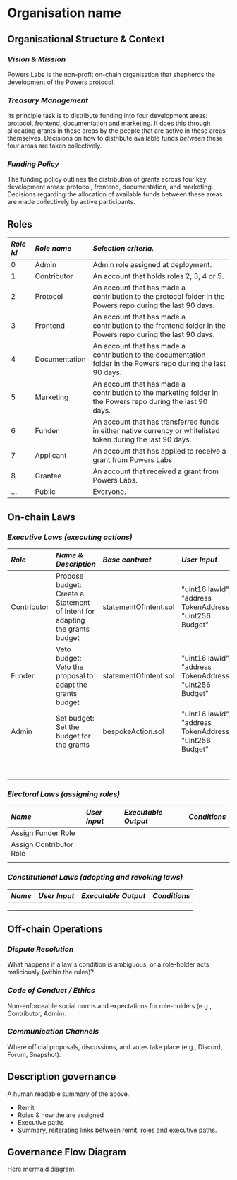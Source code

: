 # Organisation name

## Organisational Structure & Context

### *Vision & Mission*

Powers Labs is the non-profit on-chain organisation that shepherds the development of the Powers protocol. 

### *Treasury Management*

Its principle task is to distribute funding into four development areas: protocol, frontend, documentation and marketing. It does this through allocating grants in these areas by the people that are active in these areas themselves. Decisions on how to distribute available funds *between* these four areas are taken collectively.

### *Funding Policy*

The funding policy outlines the distribution of grants across four key development areas: protocol, frontend, documentation, and marketing. Decisions regarding the allocation of available funds between these areas are made collectively by active participants.

## Roles

| *Role Id* | *Role name* | *Selection criteria.*  |
| :---- | :---- | :---- |
| 0 | Admin | Admin role assigned at deployment.  |
| 1 | Contributor | An account that holds roles 2, 3, 4 or 5\.  |
| 2 | Protocol | An account that has made a contribution to the protocol folder in the Powers repo during the last 90 days.   |
| 3 | Frontend | An account that has made a contribution to the frontend folder in the Powers repo during the last 90 days.   |
| 4 | Documentation | An account that has made a contribution to the documentation folder in the Powers repo during the last 90 days.   |
| 5 | Marketing | An account that has made a contribution to the marketing folder in the Powers repo during the last 90 days.   |
| 6 | Funder | An account that has transferred funds in either native currency or whitelisted token during the last 90 days.  |
| 7 | Applicant | An account that has applied to receive a grant from Powers Labs |
| 8 | Grantee | An account that received a grant from Powers Labs.    |
| … | Public | Everyone.  |

## 

## On-chain Laws

### *Executive Laws (executing actions)* 

| *Role* | *Name & Description* | *Base contract* | *User Input* | *Executable Output* | *Conditions* |
| :---- | :---- | :---- | :---- | :---- | :---- |
| Contributor | Propose budget: Create a Statement of Intent for adapting the grants budget | statementOfIntent.sol | "uint16 lawId", "address TokenAddress", "uint256 Budget" | none | Majority vote, period 7 days, quorum 33 percent.   |
| Funder | Veto budget: Veto the proposal to adapt the grants budget  | statementOfIntent.sol | "uint16 lawId", "address TokenAddress", "uint256 Budget" | none |  |
| Admin | Set budget: Set the budget for the grants  | bespokeAction.sol | "uint16 lawId", "address TokenAddress", "uint256 Budget" |  |  |
|  |  |  |  |  |  |
|  |  |  |  |  |  |
|  |  |  |  |  |  |
|  |  |  |  |  |  |
|  |  |  |  |  |  |
|  |  |  |  |  |  |
|  |  |  |  |  |  |
|  |  |  |  |  |  |
|  |  |  |  |  |  |

### *Electoral Laws (assigning roles)* 

| *Name* | *User Input* | *Executable Output* | *Conditions* |
| :---- | :---- | :---- | :---- |
| Assign Funder Role |  |  |  |
| Assign Contributor Role |  |  |  |
|  |  |  |  |

### *Constitutional Laws (adopting and revoking laws)* 

| *Name* | *User Input* | *Executable Output* | *Conditions* |
| :---- | :---- | :---- | :---- |
|  |  |  |  |
|  |  |  |  |
|  |  |  |  |

## Off-chain Operations

### *Dispute Resolution*

What happens if a law's condition is ambiguous, or a role-holder acts maliciously (within the rules)?

### *Code of Conduct / Ethics*

Non-enforceable social norms and expectations for role-holders (e.g., Contributor, Admin).

### *Communication Channels*

Where official proposals, discussions, and votes take place (e.g., Discord, Forum, Snapshot).

## 

## Description governance

A human readable summary of the above. 

* Remit   
* Roles & how the are assigned  
* Executive paths  
* Summary, reiterating links between remit, roles and executive paths.   

 

## Governance Flow Diagram

Here mermaid diagram.   
